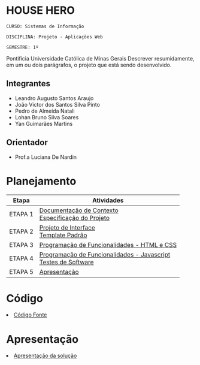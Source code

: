 # HOUSE HERO

`CURSO: Sistemas de Informação`

`DISCIPLINA: Projeto - Aplicações Web`

`SEMESTRE: 1º`


Pontifícia Universidade Católica de Minas Gerais
Descrever resumidamente, em um ou dois parágrafos, o projeto que está sendo desenvolvido.

## Integrantes

* Leandro Augusto Santos Araujo
* João Victor dos Santos Silva Pinto
* Pedro de Almeida Natali
* Lohan Bruno Silva Soares
* Yan Guimarães Martins

## Orientador

* Prof.a Luciana De Nardin

# Planejamento

| Etapa         | Atividades |
|  :----:   | ----------- |
| ETAPA 1         |[Documentação de Contexto](docs/context.md) <br> [Especificação do Projeto](docs/especification.md) |
| ETAPA 2         |[Projeto de Interface](docs/interface.md) <br> [Template Padrão](docs/template.md) |
| ETAPA 3         |[Programação de Funcionalidades - HTML e CSS](docs/development.md) |
| ETAPA 4        |[Programação de Funcionalidades - Javascript](docs/development.md) <br> [Testes de Software ](docs/tests.md) |
| ETAPA 5         | [Apresentação](presentation/README.md) |

# Código

<li><a href="src/README.md"> Código Fonte</a></li>

# Apresentação

<li><a href="presentation/README.md"> Apresentação da solução</a></li>
